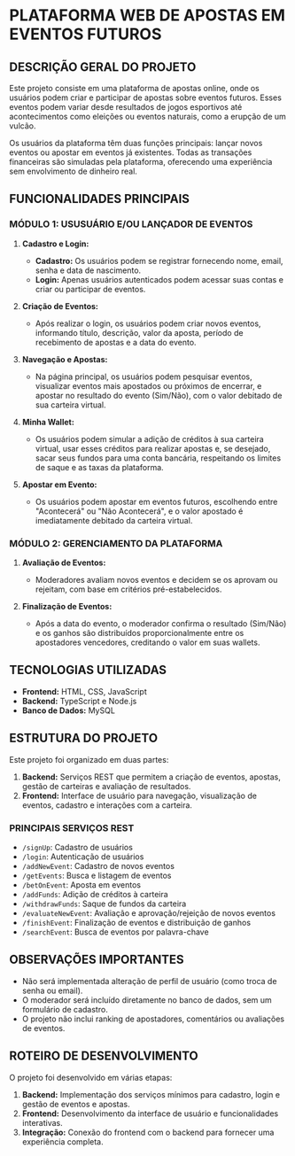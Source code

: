 # PLATAFORMA WEB DE APOSTAS EM EVENTOS FUTUROS

## DESCRIÇÃO GERAL DO PROJETO 
Este projeto consiste em uma plataforma de apostas online, onde os usuários podem criar e participar de apostas sobre eventos futuros. Esses eventos podem variar desde resultados de jogos esportivos até acontecimentos como eleições ou eventos naturais, como a erupção de um vulcão.

Os usuários da plataforma têm duas funções principais: lançar novos eventos ou apostar em eventos já existentes. Todas as transações financeiras são simuladas pela plataforma, oferecendo uma experiência sem envolvimento de dinheiro real.

## FUNCIONALIDADES PRINCIPAIS

### MÓDULO 1: USUSUÁRIO E/OU LANÇADOR DE EVENTOS 
1. **Cadastro e Login:**
   - **Cadastro:** Os usuários podem se registrar fornecendo nome, email, senha e data de nascimento.
   - **Login:** Apenas usuários autenticados podem acessar suas contas e criar ou participar de eventos.
   
2. **Criação de Eventos:**
   - Após realizar o login, os usuários podem criar novos eventos, informando título, descrição, valor da aposta, período de recebimento de apostas e a data do evento.
   
3. **Navegação e Apostas:**
   - Na página principal, os usuários podem pesquisar eventos, visualizar eventos mais apostados ou próximos de encerrar, e apostar no resultado do evento (Sim/Não), com o valor debitado de sua carteira virtual.

4. **Minha Wallet:**
   - Os usuários podem simular a adição de créditos à sua carteira virtual, usar esses créditos para realizar apostas e, se desejado, sacar seus fundos para uma conta bancária, respeitando os limites de saque e as taxas da plataforma.

5. **Apostar em Evento:**
   - Os usuários podem apostar em eventos futuros, escolhendo entre "Acontecerá" ou "Não Acontecerá", e o valor apostado é imediatamente debitado da carteira virtual.

### MÓDULO 2: GERENCIAMENTO DA PLATAFORMA 
1. **Avaliação de Eventos:**
   - Moderadores avaliam novos eventos e decidem se os aprovam ou rejeitam, com base em critérios pré-estabelecidos.
   
2. **Finalização de Eventos:**
   - Após a data do evento, o moderador confirma o resultado (Sim/Não) e os ganhos são distribuídos proporcionalmente entre os apostadores vencedores, creditando o valor em suas wallets.

## TECNOLOGIAS UTILIZADAS 
- **Frontend:** HTML, CSS, JavaScript
- **Backend:** TypeScript e Node.js
- **Banco de Dados:** MySQL

## ESTRUTURA DO PROJETO 
Este projeto foi organizado em duas partes:
1. **Backend:** Serviços REST que permitem a criação de eventos, apostas, gestão de carteiras e avaliação de resultados.
2. **Frontend:** Interface de usuário para navegação, visualização de eventos, cadastro e interações com a carteira.

### PRINCIPAIS SERVIÇOS REST 
- `/signUp`: Cadastro de usuários
- `/login`: Autenticação de usuários
- `/addNewEvent`: Cadastro de novos eventos
- `/getEvents`: Busca e listagem de eventos
- `/betOnEvent`: Aposta em eventos
- `/addFunds`: Adição de créditos à carteira
- `/withdrawFunds`: Saque de fundos da carteira
- `/evaluateNewEvent`: Avaliação e aprovação/rejeição de novos eventos
- `/finishEvent`: Finalização de eventos e distribuição de ganhos
- `/searchEvent`: Busca de eventos por palavra-chave

## OBSERVAÇÕES IMPORTANTES 
- Não será implementada alteração de perfil de usuário (como troca de senha ou email).
- O moderador será incluído diretamente no banco de dados, sem um formulário de cadastro.
- O projeto não inclui ranking de apostadores, comentários ou avaliações de eventos.

## ROTEIRO DE DESENVOLVIMENTO 
O projeto foi desenvolvido em várias etapas:
1. **Backend:** Implementação dos serviços mínimos para cadastro, login e gestão de eventos e apostas.
2. **Frontend:** Desenvolvimento da interface de usuário e funcionalidades interativas.
3. **Integração:** Conexão do frontend com o backend para fornecer uma experiência completa.
